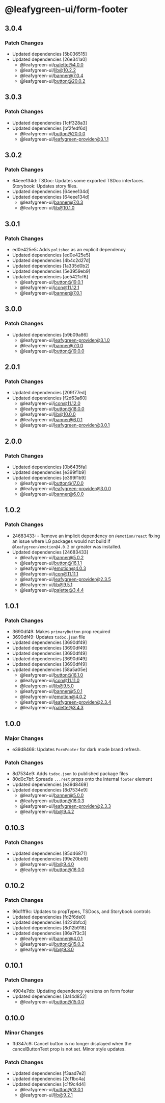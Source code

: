 # @leafygreen-ui/form-footer

## 3.0.4

### Patch Changes

- Updated dependencies [5b036515]
- Updated dependencies [26e341a0]
  - @leafygreen-ui/palette@4.0.0
  - @leafygreen-ui/lib@10.2.2
  - @leafygreen-ui/banner@7.0.4
  - @leafygreen-ui/button@20.0.2

## 3.0.3

### Patch Changes

- Updated dependencies [1cff328a3]
- Updated dependencies [bf2fedf6d]
  - @leafygreen-ui/button@20.0.0
  - @leafygreen-ui/leafygreen-provider@3.1.1

## 3.0.2

### Patch Changes

- 64eee134d: TSDoc: Updates some exported TSDoc interfaces. Storybook: Updates story files.
- Updated dependencies [64eee134d]
- Updated dependencies [64eee134d]
  - @leafygreen-ui/banner@7.0.3
  - @leafygreen-ui/lib@10.1.0

## 3.0.1

### Patch Changes

- ed0e425e5: Adds `polished` as an explicit dependency
- Updated dependencies [ed0e425e5]
- Updated dependencies [4b4c2d27d]
- Updated dependencies [1a335d0b2]
- Updated dependencies [5e3959eb9]
- Updated dependencies [ae5421cf6]
  - @leafygreen-ui/button@19.0.1
  - @leafygreen-ui/icon@11.12.1
  - @leafygreen-ui/banner@7.0.1

## 3.0.0

### Patch Changes

- Updated dependencies [b9b09a86]
  - @leafygreen-ui/leafygreen-provider@3.1.0
  - @leafygreen-ui/banner@7.0.0
  - @leafygreen-ui/button@19.0.0

## 2.0.1

### Patch Changes

- Updated dependencies [209f77ed]
- Updated dependencies [f2d63a60]
  - @leafygreen-ui/icon@11.12.0
  - @leafygreen-ui/button@18.0.0
  - @leafygreen-ui/lib@10.0.0
  - @leafygreen-ui/banner@6.0.1
  - @leafygreen-ui/leafygreen-provider@3.0.1

## 2.0.0

### Patch Changes

- Updated dependencies [0b6435fa]
- Updated dependencies [e399f1b9]
- Updated dependencies [e399f1b9]
  - @leafygreen-ui/button@17.0.0
  - @leafygreen-ui/leafygreen-provider@3.0.0
  - @leafygreen-ui/banner@6.0.0

## 1.0.2

### Patch Changes

- 24683433: - Remove an implicit dependency on `@emotion/react` fixing an issue where LG packages would not build if `@leafygreen/emotion@4.0.2` or greater was installed.
- Updated dependencies [24683433]
  - @leafygreen-ui/banner@5.0.2
  - @leafygreen-ui/button@16.1.1
  - @leafygreen-ui/emotion@4.0.3
  - @leafygreen-ui/icon@11.11.1
  - @leafygreen-ui/leafygreen-provider@2.3.5
  - @leafygreen-ui/lib@9.5.1
  - @leafygreen-ui/palette@3.4.4

## 1.0.1

### Patch Changes

- 3690df49: Makes `primaryButton` prop required
- 3690df49: Updates `tsdoc.json` file
- Updated dependencies [3690df49]
- Updated dependencies [3690df49]
- Updated dependencies [3690df49]
- Updated dependencies [3690df49]
- Updated dependencies [3690df49]
- Updated dependencies [58a5a05e]
  - @leafygreen-ui/button@16.1.0
  - @leafygreen-ui/icon@11.11.0
  - @leafygreen-ui/lib@9.5.0
  - @leafygreen-ui/banner@5.0.1
  - @leafygreen-ui/emotion@4.0.2
  - @leafygreen-ui/leafygreen-provider@2.3.4
  - @leafygreen-ui/palette@3.4.3

## 1.0.0

### Major Changes

- e39d8469: Updates `FormFooter` for dark mode brand refresh.

### Patch Changes

- 8d7534e9: Adds `tsdoc.json` to published package files
- 80d0c7bf: Spreads `...rest` props onto the internal `footer` element
- Updated dependencies [e39d8469]
- Updated dependencies [8d7534e9]
  - @leafygreen-ui/banner@5.0.0
  - @leafygreen-ui/button@16.0.3
  - @leafygreen-ui/leafygreen-provider@2.3.3
  - @leafygreen-ui/lib@9.4.2

## 0.10.3

### Patch Changes

- Updated dependencies [85d46871]
- Updated dependencies [99e20bb9]
  - @leafygreen-ui/lib@9.4.0
  - @leafygreen-ui/button@16.0.0

## 0.10.2

### Patch Changes

- 96d1ff9c: Updates to propTypes, TSDocs, and Storybook controls
- Updated dependencies [fd2f6de0]
- Updated dependencies [422dbfcd]
- Updated dependencies [8d12b918]
- Updated dependencies [86a7f3c3]
  - @leafygreen-ui/banner@4.0.1
  - @leafygreen-ui/button@15.0.2
  - @leafygreen-ui/lib@9.3.0

## 0.10.1

### Patch Changes

- 4904e7db: Updating dependency versions on form footer
- Updated dependencies [3a14d852]
  - @leafygreen-ui/button@15.0.0

## 0.10.0

### Minor Changes

- ffd347c9: Cancel button is no longer displayed when the cancelButtonText prop is not set. Minor style updates.

### Patch Changes

- Updated dependencies [f3aad7e2]
- Updated dependencies [2cf1bc4a]
- Updated dependencies [c1f9c4d4]
  - @leafygreen-ui/button@13.0.1
  - @leafygreen-ui/lib@9.2.1
